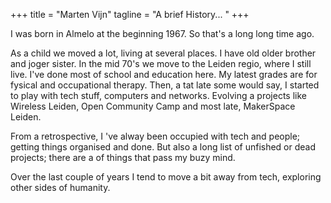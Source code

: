 +++
title = "Marten Vijn"
tagline = "A brief History... "
+++


I was born in Almelo at the beginning 1967. So that's a long long time ago. 

As a child we moved a lot, living at several places. I have old older brother and joger sister.
In the mid 70's we  move to the Leiden regio, where I still live. I've done most of school and education
here. My latest grades are for fysical and occupational therapy. Then, a tat late some would say, I
started to play with  tech stuff, computers and networks. Evolving a projects
like Wireless Leiden, Open Community Camp and most late, MakerSpace Leiden. 

From a retrospective, I 've alway been occupied with tech and people; getting 
things organised and done. But also a long list of unfished or dead projects;
there are a of things that pass my buzy mind.

Over the last couple of years I tend to move a bit away from tech, exploring
other sides of humanity.      

     

